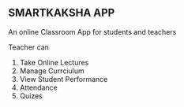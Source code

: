 ## SMARTKAKSHA APP

  An online Classroom App for students and teachers
  
  Teacher can
  1) Take Online Lectures
  2) Manage Currciulum
  3) View Student Performance
  4) Attendance
  5) Quizes
